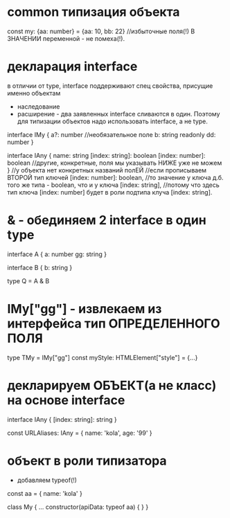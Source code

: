 # common типизация объекта
const my: {aa: number} = {aa: 10, bb: 22}    //избыточные поля(!) В ЗНАЧЕНИИ переменной - не помеха(!).


# декларация interface
в отличии от type, interface поддерживают спец свойства, присущие именно объектам
- наследование
- расширение - два заявленных interface сливаются в один.
Поэтому для типизации объектов надо использовать interface, а не type.

interface IMy {
  a?: number            //необязательное поле
  b: string
  readonly dd: number
}


interface IAny {
  name: string
  [index: string]: boolean
  [index: number]: boolean
  //другие, конкретные, поля мы указывать НИЖЕ уже не можем
}
//у объекта нет конкретных названий полЕЙ
//если прописываем ВТОРОЙ тип ключей [index: number]: boolean, 
//то значение у ключа д.б. того же типа - boolean, что и у ключа [index: string],
//потому что здесь тип ключа [index: number] будет в роли подтипа клуча [index: string].




# & - обединяем 2 interface в один type
interface A {
  a: number
  gg: string
}

interface B {
  b: string
}

type Q = A & B



# IMy["gg"] - извлекаем из интерфейса тип ОПРЕДЕЛЕННОГО ПОЛЯ 
type TMy = IMy["gg"]
const myStyle: HTMLElement["style"] = {...}




# декларируем ОБЪЕКТ(а не класс) на основе interface
interface IAny {
  [index: string]: string
}

const URLAliases: IAny = {
  name: 'kola',
  age: '99'
}


# объект в роли типизатора
- добавляем typeof(!)

const aa = {
  name: 'kola'
}

class My {
  ...
  constructor(apiData: typeof aa) {
  }
}


